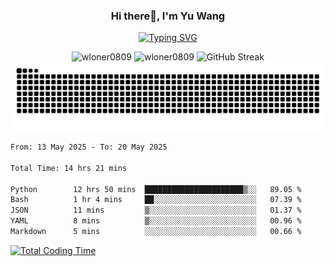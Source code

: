 <h3 align="center">Hi there👋, I'm Yu Wang</h1>

<p align="center"><a href="https://git.io/typing-svg"><img src="https://readme-typing-svg.demolab.com?font=Alex+Brush&size=18&pause=1000&color=716A50&background=6F66FF00&center=true&vCenter=true&width=435&lines=To+love+oneself+is+the+beginning+of+a+lifelong+romance.+%E2%80%94+Oscar+Wilde" alt="Typing SVG" /></a></p>


<p align="center">
 <img src="https://github-readme-stats.vercel.app/api/top-langs?username=wloner0809&show_icons=true&locale=en&layout=compact" alt="wloner0809" height=120 />
 <img src="https://github-readme-stats.vercel.app/api?username=wloner0809&show_icons=true&locale=en" alt="wloner0809" height=120 />
 <img src="https://github-readme-streak-stats.herokuapp.com?user=wloner0809&theme=microsoft" alt="GitHub Streak" height=120 />
 <img src="https://github.com/Wloner0809/Wloner0809/blob/output/github-contribution-grid-snake.svg">
</p>
 
<!--START_SECTION:waka-->

```txt
From: 13 May 2025 - To: 20 May 2025

Total Time: 14 hrs 21 mins

Python        12 hrs 50 mins  ██████████████████████▒░░   89.05 %
Bash          1 hr 4 mins     ██░░░░░░░░░░░░░░░░░░░░░░░   07.39 %
JSON          11 mins         ▒░░░░░░░░░░░░░░░░░░░░░░░░   01.37 %
YAML          8 mins          ▒░░░░░░░░░░░░░░░░░░░░░░░░   00.96 %
Markdown      5 mins          ░░░░░░░░░░░░░░░░░░░░░░░░░   00.66 %
```

<!--END_SECTION:waka-->

[![Total Coding Time](https://wakatime.com/badge/user/3b010e91-e8bb-445f-9eac-c8ab5bc30cb6.svg)](https://wakatime.com/@3b010e91-e8bb-445f-9eac-c8ab5bc30cb6)
